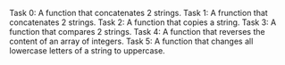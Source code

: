 Task 0: A function that concatenates 2 strings.
Task 1: A frunction that concatenates 2 strings.
Task 2: A function that copies a string.
Task 3: A function that compares 2 strings.
Task 4: A function that reverses the content of an array of integers.
Task 5: A function that changes all lowercase letters of a string to uppercase.
